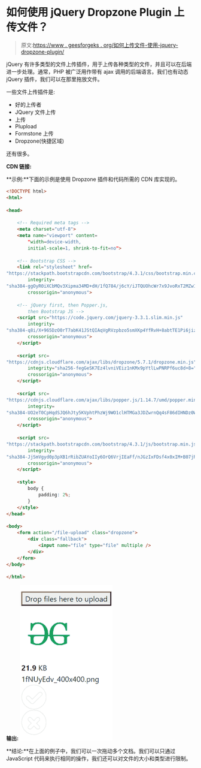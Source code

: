 # 如何使用 jQuery Dropzone Plugin 上传文件？

> 原文:[https://www . geesforgeks . org/如何上传文件-使用-jquery-dropzone-plugin/](https://www.geeksforgeeks.org/how-to-upload-files-using-jquery-dropzone-plugin/)

jQuery 有许多类型的文件上传插件，用于上传各种类型的文件，并且可以在后端进一步处理。通常，PHP 被广泛用作带有 ajax 调用的后端语言。我们也有动态 jQuery 插件，我们可以在那里拖放文件。

一些文件上传插件是:

*   好的上传者
*   JQuery 文件上传
*   上传
*   Plupload
*   Formstone 上传
*   Dropzone(快捷区域)

还有很多。

**CDN 链接:**

**示例:**下面的示例是使用 Dropzone 插件和代码所需的 CDN 库实现的。

```html
<!DOCTYPE html>
<html>

<head>

    <!-- Required meta tags -->
    <meta charset="utf-8">
    <meta name="viewport" content=
        "width=device-width, 
        initial-scale=1, shrink-to-fit=no">

    <!-- Bootstrap CSS -->
    <link rel="stylesheet" href=
"https://stackpath.bootstrapcdn.com/bootstrap/4.3.1/css/bootstrap.min.css"
        integrity=
"sha384-ggOyR0iXCbMQv3Xipma34MD+dH/1fQ784/j6cY/iJTQUOhcWr7x9JvoRxT2MZw1T"
        crossorigin="anonymous">

    <!-- jQuery first, then Popper.js, 
        then Bootstrap JS -->
    <script src="https://code.jquery.com/jquery-3.3.1.slim.min.js"
        integrity=
"sha384-q8i/X+965DzO0rT7abK41JStQIAqVgRVzpbzo5smXKp4YfRvH+8abtTE1Pi6jizo"
        crossorigin="anonymous">
    </script>

    <script src=
"https://cdnjs.cloudflare.com/ajax/libs/dropzone/5.7.1/dropzone.min.js"
        integrity="sha256-fegGeSK7Ez4lvniVEiz1nKMx9pYtlLwPNRPf6uc8d+8="
        crossorigin="anonymous">
    </script>

    <script src=
"https://cdnjs.cloudflare.com/ajax/libs/popper.js/1.14.7/umd/popper.min.js"
        integrity=
"sha384-UO2eT0CpHqdSJQ6hJty5KVphtPhzWj9WO1clHTMGa3JDZwrnQq4sF86dIHNDz0W1"
        crossorigin="anonymous">
    </script>

    <script src=
"https://stackpath.bootstrapcdn.com/bootstrap/4.3.1/js/bootstrap.min.js"
        integrity=
"sha384-JjSmVgyd0p3pXB1rRibZUAYoIIy6OrQ6VrjIEaFf/nJGzIxFDsf4x0xIM+B07jRM"
        crossorigin="anonymous">
    </script>

    <style>
        body {
            padding: 2%;
        }
    </style>
</head>

<body>
    <form action="/file-upload" class="dropzone">
        <div class="fallback">
            <input name="file" type="file" multiple />
        </div>
    </form>
</body>

</html> 
```

**输出:**
![](img/7dc27d9cf8e16429628ac746b03e1b49.png)

**结论:**在上面的例子中，我们可以一次拖动多个文档。我们可以只通过 JavaScript 代码来执行相同的操作，我们还可以对文件的大小和类型进行限制。